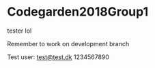 # Codegarden2018Group1

tester lol

Remember to work on development branch

Test user:
test@test.dk
1234567890
